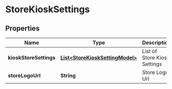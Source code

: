 
# StoreKioskSettings

## Properties
Name | Type | Description | Notes
------------ | ------------- | ------------- | -------------
**kioskStoreSettings** | [**List&lt;StoreKioskSettingModel&gt;**](StoreKioskSettingModel.md) | List of Store Kiosk Settings |  [optional]
**storeLogoUrl** | **String** | Store Logo Url |  [optional]



